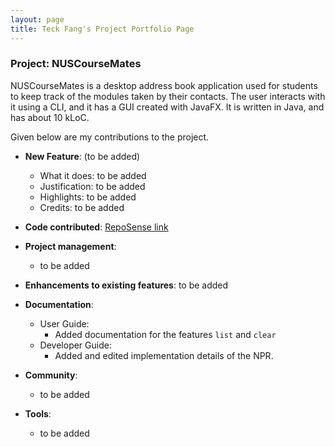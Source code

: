 ```yaml
---
layout: page
title: Teck Fang's Project Portfolio Page
---
```


### Project: NUSCourseMates

NUSCourseMates is a desktop address book application used for students to keep track of the modules taken by their contacts. The user interacts with it using a CLI, and it has a GUI created with JavaFX. It is written in Java, and has about 10 kLoC.

Given below are my contributions to the project.


* **New Feature**: (to be added)
    * What it does: to be added
    * Justification: to be added
    * Highlights: to be added
    * Credits: to be added


* **Code contributed**: [RepoSense link]()

* **Project management**:
    * to be added

* **Enhancements to existing features**: to be added

* **Documentation**:
    * User Guide:
        * Added documentation for the features `list` and `clear`
    * Developer Guide:
        * Added and edited implementation details of the NPR.

* **Community**:
    * to be added

* **Tools**: 
    * to be added

